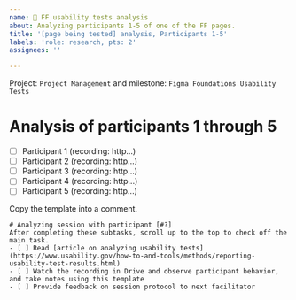 ```yaml
---
name: 🧪 FF usability tests analysis
about: Analyzing participants 1-5 of one of the FF pages.
title: '[page being tested] analysis, Participants 1-5'
labels: 'role: research, pts: 2'
assignees: ''

---
```


Project: `Project Management` and milestone: `Figma Foundations Usability Tests`
# Analysis of participants 1 through 5
- [ ] Participant 1 (recording: http...)
- [ ] Participant 2 (recording: http...)
- [ ] Participant 3 (recording: http...)
- [ ] Participant 4 (recording: http...)
- [ ] Participant 5 (recording: http...)

Copy the template into a comment.
```
# Analyzing session with participant [#?]
After completing these subtasks, scroll up to the top to check off the main task.
- [ ] Read [article on analyzing usability tests](https://www.usability.gov/how-to-and-tools/methods/reporting-usability-test-results.html)
- [ ] Watch the recording in Drive and observe participant behavior, and take notes using this template
- [ ] Provide feedback on session protocol to next facilitator
```
